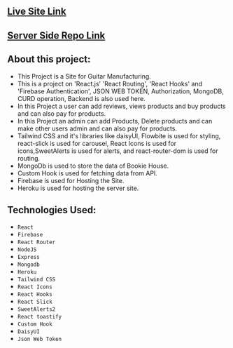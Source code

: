 ## [Live Site Link](https://manufacturer-website-sparrow.web.app/)

## [Server Side Repo Link](https://github.com/SparrowHawkEye/Melodic_Soul_Server)

## About this project:

- This Project is a Site for Guitar Manufacturing.
- This is a project on 'React.js' 'React Routing', 'React Hooks' and 'Firebase Authentication', JSON WEB TOKEN, Authorization, MongoDB, CURD operation, Backend is also used here.
- In this Project a user can add reviews, views products and buy products and can also pay for products.
- In this Project an admin can add Products, Delete products and can make other users admin and can also pay for products.
- Tailwind CSS and it's libraries like daisyUI, Flowbite is used for styling, react-slick is used for carousel, React Icons is used for icons,SweetAlerts is used for alerts, and react-router-dom is used for routing.
- MongoDb is used to store the data of Bookie House.
- Custom Hook is used for fetching data from API.
- Firebase is used for Hosting the Site.
- Heroku is used for hosting the server site.

## Technologies Used:

- `React`
- `Firebase`
- `React Router`
- `NodeJS`
- `Express`
- `Mongodb`
- `Heroku`
- `Tailwind CSS`
- `React Icons`
- `React Hooks`
- `React Slick`
- `SweetAlerts2`
- `React toastify`
- `Custom Hook`
- `DaisyUI`
- `Json Web Token`
